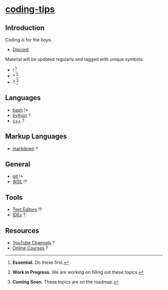 # [coding-tips](https://suasuasuasuasua.github.io/coding-tips/)

## Introduction

Coding is for the boys.

- [Discord](https://discord.gg/G8CUV5W6Km)

Material will be updated regularly and tagged with unique symbols:

- ! [^1]
- \* [^2]
- ? [^3]

## Languages

- [bash](bash/) !*
- [python](python/) ?
- [c++](cpp/) ?

## Markup Languages

- [markdown](md/) ?

## General

- [git](git/) !*
- [WSL](wsl/) !?

## Tools

- [Text Editors](texteditors/) !?
- [IDEs](ides/) ?

## Resources

- [YouTube Channels](youtube/) ?
- [Online Courses](onlinecourses/) ?

[^1]: **Essential.** Do these first.
[^2]: **Work in Progress.** We are working on filling out these topics.
[^3]: **Coming Soon.** These topics are on the roadmap.
